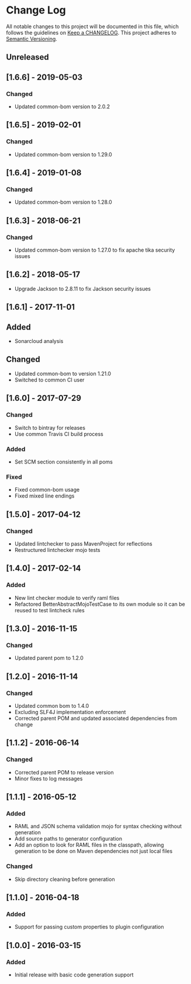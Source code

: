# Change Log
All notable changes to this project will be documented in this file, which follows the guidelines 
on [Keep a CHANGELOG](http://keepachangelog.com/). This project adheres to 
[Semantic Versioning](http://semver.org/).

## Unreleased

## [1.6.6] - 2019-05-03

### Changed
- Updated common-bom version to 2.0.2

## [1.6.5] - 2019-02-01

### Changed
- Updated common-bom version to 1.29.0

## [1.6.4] - 2019-01-08

### Changed
- Updated common-bom version to 1.28.0

## [1.6.3] - 2018-06-21

### Changed
- Updated common-bom version to 1.27.0 to fix apache tika security issues

## [1.6.2] - 2018-05-17
- Upgrade Jackson to 2.8.11 to fix Jackson security issues 

## [1.6.1] - 2017-11-01

## Added
- Sonarcloud analysis

## Changed
- Updated common-bom to version 1.21.0
- Switched to common CI user

## [1.6.0] - 2017-07-29

### Changed
- Switch to bintray for releases
- Use common Travis CI build process

### Added
- Set SCM section consistently in all poms

### Fixed
- Fixed common-bom usage
- Fixed mixed line endings

## [1.5.0] - 2017-04-12

### Changed
- Updated lintchecker to pass MavenProject for reflections
- Restructured lintchecker mojo tests

## [1.4.0] - 2017-02-14

### Added
- New lint checker module to verify raml files
- Refactored BetterAbstractMojoTestCase to its own module so it can be reused to test lintcheck rules

## [1.3.0] - 2016-11-15

### Changed

- Updated parent pom to 1.2.0

## [1.2.0] - 2016-11-14

### Changed

- Updated common bom to 1.4.0
- Excluding SLF4J implementation enforcement
- Corrected parent POM and updated associated dependencies from change


## [1.1.2] - 2016-06-14

### Changed

- Corrected parent POM to release version
- Minor fixes to log messages

## [1.1.1] - 2016-05-12

### Added

- RAML and JSON schema validation mojo for syntax checking without generation
- Add source paths to generator configuration
- Add an option to look for RAML files in the classpath, allowing generation to be done on Maven dependencies not just local files

### Changed

- Skip directory cleaning before generation

## [1.1.0] - 2016-04-18

### Added

- Support for passing custom properties to plugin configuration

## [1.0.0] - 2016-03-15

### Added

- Initial release with basic code generation support
